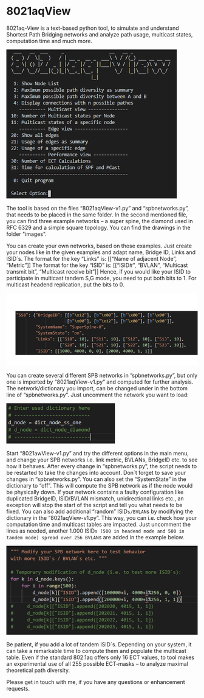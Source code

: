 # 8021aqView
8021aq-View is a text-based python tool, to simulate and understand Shortest Path Bridging networks and analyze path usage,
multicast states, computation time and much more.

![Example of the script](/images/screenshot1.png)

The tool is based on the files “8021aqView-v1.py” and “spbnetworks.py”, that needs to be placed in the same folder. In the second mentioned file, you can find three example networks – a super spine, the diamond used in RFC 6329 and a simple square topology. You can find the drawings in the folder "images".

You can create your own networks, based on those examples. Just create your nodes like in the given examples and adapt name, Bridge ID, Links and ISID´s.
The format for the key “Links” is:
[[“Name of adjacent Node”, “Metric”]]
The format for the key “ISID” is:
[[“ISID#”, “BVLAN”, “Multicast transmit bit”, “Multicast receive bit”]]
Hence, if you would like your ISID to participate in multicast tandem S,G mode, you need to put both bits to 1. For multicast headend replication, put the bits to 0.

![Example of the script](/images/screenshot2.png)

You can create several different SPB networks in ”spbnetworks.py”, but only one is imported by “8021aqView-v1.py” and computed for further analysis. The network/dictionary you import, can be changed under in the bottom line of “spbnetworks.py”. Just uncomment the network you want to load:

![Example of the script](/images/screenshot3.png)

Start “8021awView-v1.py” and try the different options in the main menu, and change your SPB networks i.e. link metric, BVLANs, BridgeID etc. to see how it behaves. After every change in “spbnetworks.py”, the script needs to be restarted to take the changes into account. Don´t forget to save your changes in “spbnetworks.py”.
You can also set the “SystemState” in the dictionary to “off”. This will compute the SPB network as if the node would be physically down.
If your network contains a faulty configuration like duplicated BridgeID, ISID/BVLAN mismatch, unidirectional links etc., an exception will stop the start of the script and tell you what needs to be fixed.
You can also add additional “random” ISID`s/BVLAN`s by modifying the dictionary in the “8021aqView-v1.py”. This way, you can i.e. check how your computation time and multicast tables are impacted. Just uncomment the lines as needed, another 1.000 ISID`s (500 in headend mode and 500 in tandem mode) spread over 256 BVLAN`s are added in the example below.

![Example of the script](/images/screenshot4.png)

Be patient, if you add a lot of tandem ISID´s. Depending on your system, it can take a remarkable time to compute them and populate the multicast table. 
Even if the standard 802.1aq offers only 16 ECT values, to tool makes an experimental use of all 255 possible ECT-masks – to analyze maximal theoretical path diversity.

Please get in touch with me, if you have any questions or enhancement requests.




